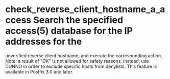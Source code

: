 # check_reverse_client_hostname_a_access Search the specified access(5) database for the IP addresses for the
unverified reverse client hostname, and execute the corresponding
action.  Note: a result of "OK" is not allowed for safety reasons.
Instead, use DUNNO in order to exclude specific hosts from denylists.
This feature is available in Postfix 3.0 and later.  